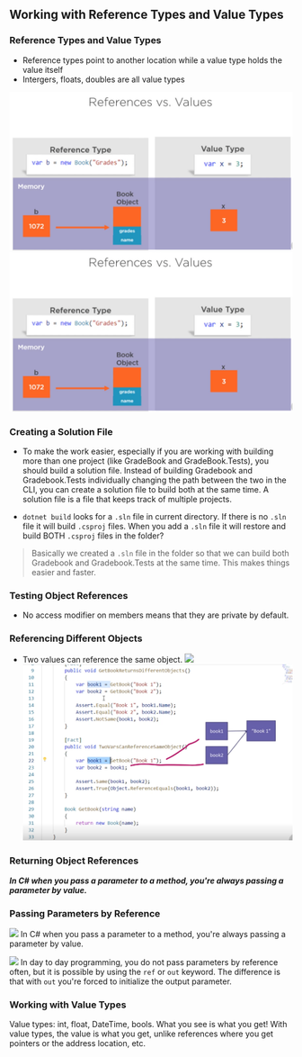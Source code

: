 ## Working with Reference Types and Value Types

### Reference Types and Value Types
* Reference types point to another location while a value type holds the value itself
* Intergers, floats, doubles are all value types

![](src\Gradebook\notes\images\Module6ReferenceVsValueTypes.png)
![](https://github.com/anelguel/Gradebook/blob/main/src/Gradebook/notes/images/Module6ReferenceVsValueTypes.png?raw=true)

### Creating a Solution File
* To make the work easier, especially if you are working with building more than one project (like GradeBook and GradeBook.Tests), you should build a solution file. Instead of building Gradebook and Gradebook.Tests individually changing the path between the two in the CLI, you can create a solution file to build both at the same time. A solution file is a file that keeps track of multiple projects.

* `dotnet build` looks for a `.sln` file in current directory. If there is no `.sln` file it will build `.csproj` files. When you add a `.sln` file it will restore and build BOTH `.csproj` files in the folder?

> Basically we created a `.sln` file in the folder so that we can build both Gradebook and Gradebook.Tests at the same time. This makes things easier and faster.

### Testing Object References
* No access modifier on members means that they are private by default.

### Referencing Different Objects
* Two values can reference the same object. 
![](D:\src\Personal\gradebook\src\Gradebook\notes\images\Module6ReferenceVsValueTypes.png)
![](https://github.com/anelguel/Gradebook/blob/main/src/Gradebook/notes/images/Module6ReferencingDifferentObjects.png?raw=true)

### Returning Object References
***In C# when you pass a parameter to a method, you're always passing a parameter by value.***

### Passing Parameters by Reference
![](D:\src\Personal\gradebook\src\Gradebook\notes\images\Module6PassingParametersByReference.png)
In C# when you pass a parameter to a method, you're always passing a parameter by value.

![](D:\src\Personal\gradebook\src\Gradebook\notes\images\Module6PassingParametersByReference2.png)
In day to day programming, you do not pass parameters by reference often, but it is possible by using the `ref` or `out` keyword. The difference is that with `out` you're forced to initialize the output parameter.

### Working with Value Types
Value types: int, float, DateTime, bools. What you see is what you get! With value types, the value is what you get, unlike references where you get pointers or the address location, etc.
